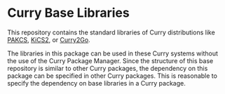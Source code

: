 Curry Base Libraries
====================

This repository contains the standard libraries of
Curry distributions like
[PAKCS](https://www.informatik.uni-kiel.de/~pakcs/),
[KiCS2](https://www-ps.informatik.uni-kiel.de/kics2/), or
[Curry2Go](https://www-ps.informatik.uni-kiel.de/curry2go/).

The libraries in this package can be used in these Curry systems
without the use of the Curry Package Manager.
Since the structure of this base repository is similar to
other Curry packages, the dependency on this package
can be specified in other Curry packages.
This is reasonable to specify the dependency
on base libraries in a Curry package.
